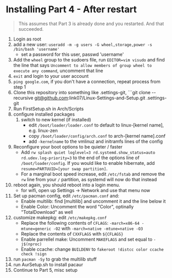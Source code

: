 # Installing Part 4 - After restart

> This assumes that Part 3 is already done and you restarted.    And that succeeded.

1. Login as root
1. add a new user: ```useradd -m -g users -G wheel,storage,power -s /bin/bash 'username'```
    * set a password for this user, passwd 'username'
1. Add the ```wheel``` group to the sudoers file, run ```EDITOR=vim visudo``` and find the line that says ```Uncomment to allow members of group wheel to execute any command```, uncomment that line
1. ```exit``` and login to your user account
1. ```ping google.com```, if you don't have a connection, repeat process from step 1
1. Clone this repository into something like .settings-git, ```git clone --recursive git@github.com:link07/Linux-Settings-and-Setup.git .settings-git
1. Run FirstSetup.sh in Arch/Scripts
1. configure installed packages
    1. switch to new kernel (if installed)
        * edit ```/boot/loader/loader.conf``` to default to linux-[kernel name], e.g. linux-zen
        * copy ```/boot/loader/config/arch.conf``` to arch-[kernel name].conf
        * add ```-kernelname``` to the vmlinuz and initramfs lines of the config
1. Reconfigure your boot options to be quieter / faster
    * Add ```rw splash quiet loglevel=3 rd.systemd.show_status=auto rd.udev.log-priority=3``` to the end of the options line of ```/boot/loader/config```.    If you would like to enable hibernate, add ```resume=PARTUUID=[your swap partition]```.
    * For a marginal boot speed increase, edit ```/etc/fstab``` and remove the ```rw``` line from your ```/``` partition, as systemd will now do that instead
1. reboot again, you should reboot into a login menu.
    * for wifi, open up Settings -> Network and use that menu now
1. Set up pacman config, edit ```/etc/pacman.conf``` and:
    * Enable multilib: find [multilib] and uncomment it and the line below it
    * Enable Color: Uncomment the word "Color", optinally "TotalDownload" as well
1. customize makepkg: edit ```/etc/makepkg.conf```
    * Replace the following contents of ```CFLAGS```: ```-march=x86-64 -mtune=generic -O2``` with ```-march=native -mtune=native -O3```
    * Replace the contents of ```CXXFLAGS``` with ```${CFLAGS}```
    * Enable parrellel make: Uncomment ```MAKEFLAGS``` and set equal to ```-j$(nproc)```
    * Enable ccache: change ```BUILDENV``` to ```fakeroot !distcc color ccache check !sign```
1. run ```pacman -Sy``` to grab the multilib stuff
1. run AurSetup.sh to install pacaur
1. Continue to Part 5, misc setup
